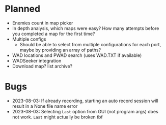 # Planned

- Enemies count in map picker
- In depth analysis, which maps were easy? How many attempts before you completed a map for the first time?
- Multiple configs
	- Should be able to select from multiple configurations for each port, maybe by providing an array of paths?
- WAD locations and PWAD search (uses WAD.TXT if available)
- WADSeeker integration
- Download map? list archive?

# Bugs

- 2023-08-03: If already recording, starting an auto record session will result in a None file name error
- 2023-08-03: Selecting `Last` option from GUI (not program args) does not work. `Last` might actually be broken tbf
